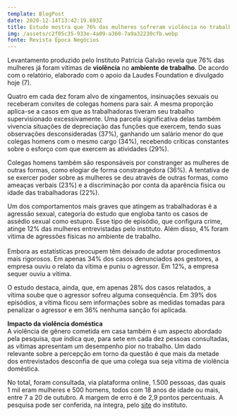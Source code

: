 ```yaml
---
template: BlogPost
date: 2020-12-14T13:42:19.693Z
title: Estudo mostra que 76% das mulheres sofreram violência no trabalho
img: /assets/c2f05c35-933e-4a09-a360-7a9a32230cfb.webp
fonte: Revista Época Negócios
---
```

Levantamento produzido pelo Instituto Patrícia Galvão revela que 76% das mulheres já foram vítimas de **violência** no **ambiente de trabalho**. De acordo com o relatório, elaborado com o apoio da Laudes Foundation e divulgado hoje (7).

Quatro em cada dez foram alvo de xingamentos, insinuações sexuais ou receberam convites de colegas homens para sair. A mesma proporção aplica-se a casos em que as trabalhadoras tiveram seu trabalho supervisionado excessivamente. Uma parcela significativa delas também vivencia situações de depreciação das funções que exercem, tendo suas observações desconsideradas (37%), ganhando um salário menor do que colegas homens com o mesmo cargo (34%), recebendo críticas constantes sobre o esforço com que exercem as atividades (29%).

Colegas homens também são responsáveis por constranger as mulheres de outras formas, como elogiar de forma constrangedora (36%). A tentativa de se exercer poder sobre as mulheres se deu através de outras formas, como ameaças verbais (23%) e a discriminação por conta da aparência física ou idade das trabalhadoras (22%).

Um dos comportamentos mais graves que atingem as trabalhadoras é a agressão sexual, categoria do estudo que engloba tanto os casos de assédio sexual como estupro. Esse tipo de episódio, que configura crime, atinge 12% das mulheres entrevistadas pelo instituto. Além disso, 4% foram vítima de agressões físicas no ambiente de trabalho.\
\
Embora as estatísticas preocupem têm deixado de adotar procedimentos mais rigorosos. Em apenas 34% dos casos denunciados aos gestores, a empresa ouviu o relato da vítima e puniu o agressor. Em 12%, a empresa sequer ouviu a vítima.

O estudo destaca, ainda, que, em apenas 28% dos casos relatados, a vítima soube que o agressor sofreu alguma consequência. Em 39% dos episódios, a vítima ficou sem informações sobre as medidas tomadas para penalizar o agressor e em 36% nenhuma sanção foi aplicada.

**Impacto da violência doméstica**\
A violência de gênero cometida em casa também é um aspecto abordado pela pesquisa, que indica que, para sete em cada dez pessoas consultadas, as vítimas apresentam um desempenho pior no trabalho. Um dado relevante sobre a percepção em torno da questão é que mais da metade dos entrevistados desconfia de que uma colega sua seja vítima de violência doméstica.

No total, foram consultada, via plataforma online, 1.500 pessoas, das quais 1 mil eram mulheres e 500 homens, todos com 18 anos de idade ou mais, entre 7 a 20 de outubro. A margem de erro é de 2,9 pontos percentuais. A pesquisa pode ser conferida, na íntegra, pelo [site](https://agenciapatriciagalvao.org.br/violencia/pesquisa-revela-76-das-mulheres-ja-sofreram-violencia-e-assedio-no-trabalho/) do instituto.